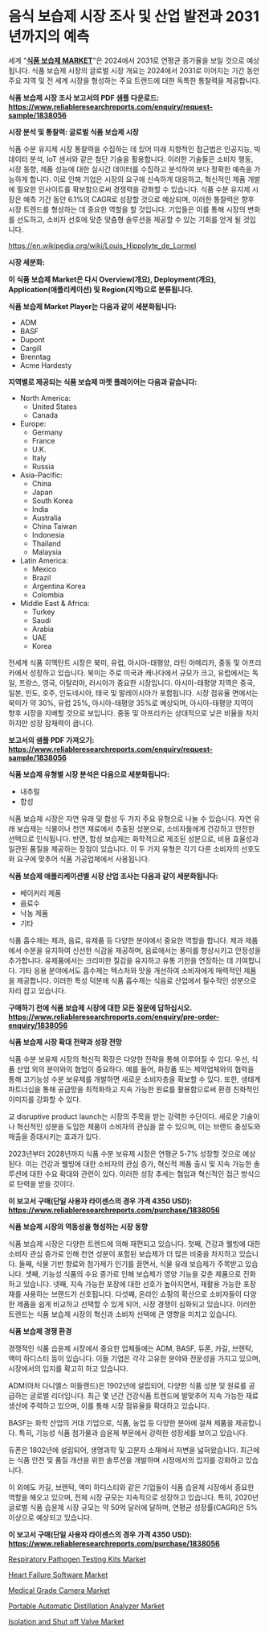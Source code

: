 <p><h1>음식 보습제 시장 조사 및 산업 발전과 2031년까지의 예측</h1></p><p>세계 "<strong><a href="https://www.reliableresearchreports.com/food-humectants-r1838056?utm_campaign=106&utm_medium=8&utm_source=Github&utm_content=ia&utm_term=28102024&utm_id=food-humectants">식품 보습제 MARKET</a></strong>"은 2024에서 2031로 연평균 증가율을 보일 것으로 예상됩니다. 식품 보습제 시장의 글로벌 시장 개요는 2024에서 2031로 이어지는 기간 동안 주요 지역 및 전 세계 시장을 형성하는 주요 트렌드에 대한 독특한 통찰력을 제공합니다.</p>
<p><strong>식품 보습제 시장 조사 보고서의 PDF 샘플 다운로드: <a href="https://www.reliableresearchreports.com/enquiry/request-sample/1838056?utm_campaign=106&utm_medium=8&utm_source=Github&utm_content=ia&utm_term=28102024&utm_id=food-humectants">https://www.reliableresearchreports.com/enquiry/request-sample/1838056</a></strong></p>
<p><strong>시장 분석 및 통찰력: 글로벌 식품 보습제 시장</strong></p>
<p><p>식품 수분 유지제 시장 통찰력을 수집하는 데 있어 미래 지향적인 접근법은 인공지능, 빅데이터 분석, IoT 센서와 같은 첨단 기술을 활용합니다. 이러한 기술들은 소비자 행동, 시장 동향, 제품 성능에 대한 실시간 데이터를 수집하고 분석하여 보다 정확한 예측을 가능하게 합니다. 이로 인해 기업은 시장의 요구에 신속하게 대응하고, 혁신적인 제품 개발에 필요한 인사이트를 확보함으로써 경쟁력을 강화할 수 있습니다. 식품 수분 유지제 시장은 예측 기간 동안 6.1%의 CAGR로 성장할 것으로 예상되며, 이러한 통찰력은 향후 시장 트렌드를 형성하는 데 중요한 역할을 할 것입니다. 기업들은 이를 통해 시장의 변화를 선도하고, 소비자 선호에 맞춘 맞춤형 솔루션을 제공할 수 있는 기회를 얻게 될 것입니다.</p></p>
<p><a href="%7CAUTHORITHY_DOMAIN_URL%7C?utm_campaign=106&utm_medium=8&utm_source=Github&utm_content=ia&utm_term=28102024&utm_id=food-humectants">https://en.wikipedia.org/wiki/Louis_Hippolyte_de_Lormel</a></p>
<p><strong>시장 세분화:</strong></p>
<p><strong>이 식품 보습제 Market은 다시 Overview(개요), Deployment(개요), Application(애플리케이션) 및 Region(지역)으로 분류됩니다.</strong></p>
<p><strong>식품 보습제 Market Player는 다음과 같이 세분화됩니다:</strong></p>
<p><ul><li>ADM</li><li>BASF</li><li>Dupont</li><li>Cargill</li><li>Brenntag</li><li>Acme Hardesty</li></ul></p>
<p><strong>지역별로 제공되는 식품 보습제 마켓 플레이어는 다음과 같습니다:</strong></p>
<p><ul>
    <li>
        North America:
        <ul>
            <li>United States</li>
            <li>Canada</li>
        </ul>
    </li>
    <li>
        Europe:
        <ul>
            <li>Germany</li>
            <li>France</li>
            <li>U.K.</li>
            <li>Italy</li>
            <li>Russia</li>
        </ul>
    </li>
    <li>
        Asia-Pacific:
        <ul>
            <li>China</li>
            <li>Japan</li>
            <li>South Korea</li>
            <li>India</li>
            <li>Australia</li>
            <li>China Taiwan</li>
            <li>Indonesia</li>
            <li>Thailand</li>
            <li>Malaysia</li>
        </ul>
    </li>
    <li>
        Latin America:
        <ul>
            <li>Mexico</li>
            <li>Brazil</li>
            <li>Argentina Korea</li>
            <li>Colombia</li>
        </ul>
    </li>
    <li>
        Middle East & Africa:
        <ul>
            <li>Turkey</li>
            <li>Saudi</li>
            <li>Arabia</li>
            <li>UAE</li>
            <li>Korea</li>
        </ul>
    </li>
    </ul></p>
<p><p>전세계 식품 히멕탄트 시장은 북미, 유럽, 아시아-태평양, 라틴 아메리카, 중동 및 아프리카에서 성장하고 있습니다. 북미는 주로 미국과 캐나다에서 규모가 크고, 유럽에서는 독일, 프랑스, 영국, 이탈리아, 러시아가 중요한 시장입니다. 아시아-태평양 지역은 중국, 일본, 인도, 호주, 인도네시아, 태국 및 말레이시아가 포함됩니다. 시장 점유율 면에서는 북미가 약 30%, 유럽 25%, 아시아-태평양 35%로 예상되며, 아시아-태평양 지역이 향후 시장을 지배할 것으로 보입니다. 중동 및 아프리카는 상대적으로 낮은 비율을 차지하지만 성장 잠재력이 큽니다.</p></p>
<p><strong>보고서의 샘플 PDF 가져오기: <a href="https://www.reliableresearchreports.com/enquiry/request-sample/1838056?utm_campaign=106&utm_medium=8&utm_source=Github&utm_content=ia&utm_term=28102024&utm_id=food-humectants">https://www.reliableresearchreports.com/enquiry/request-sample/1838056</a></strong></p>
<p><strong>식품 보습제 유형별 시장 분석은 다음으로 세분화됩니다:</strong></p>
<p><ul><li>내추럴</li><li>합성</li></ul></p>
<p><p>식품 보습제 시장은 자연 유래 및 합성 두 가지 주요 유형으로 나눌 수 있습니다. 자연 유래 보습제는 식물이나 천연 재료에서 추출된 성분으로, 소비자들에게 건강하고 안전한 선택으로 인식됩니다. 반면, 합성 보습제는 화학적으로 제조된 성분으로, 비용 효율성과 일관된 품질을 제공하는 장점이 있습니다. 이 두 가지 유형은 각기 다른 소비자의 선호도와 요구에 맞추어 식품 가공업체에서 사용됩니다.</p></p>
<p><strong>식품 보습제 애플리케이션별 시장 산업 조사는 다음과 같이 세분화됩니다:</strong></p>
<p><ul><li>베이커리 제품</li><li>음료수</li><li>낙농 제품</li><li>기타</li></ul></p>
<p><p>식품 흡수제는 제과, 음료, 유제품 등 다양한 분야에서 중요한 역할을 합니다. 제과 제품에서 수분을 유지하여 신선한 식감을 제공하며, 음료에서는 풍미를 향상시키고 안정성을 추가합니다. 유제품에서는 크리미한 질감을 유지하고 유통 기한을 연장하는 데 기여합니다. 기타 응용 분야에서도 흡수제는 텍스처와 맛을 개선하여 소비자에게 매력적인 제품을 제공합니다. 이러한 특성 덕분에 식품 흡수제는 식음료 산업에서 필수적인 성분으로 자리 잡고 있습니다.</p></p>
<p><strong>구매하기 전에 식품 보습제 시장에 대한 모든 질문에 답하십시오. <a href="https://www.reliableresearchreports.com/enquiry/pre-order-enquiry/1838056?utm_campaign=106&utm_medium=8&utm_source=Github&utm_content=ia&utm_term=28102024&utm_id=food-humectants">https://www.reliableresearchreports.com/enquiry/pre-order-enquiry/1838056</a></strong></p>
<p><strong>식품 보습제 시장 확대 전략과 성장 전망</strong></p>
<p><p>식품 수분 보유제 시장의 혁신적 확장은 다양한 전략을 통해 이루어질 수 있다. 우선, 식품 산업 외의 분야와의 협업이 중요하다. 예를 들어, 화장품 또는 제약업체와의 협력을 통해 고기능성 수분 보유제를 개발하면 새로운 소비자층을 확보할 수 있다. 또한, 생태계 파트너십을 통해 공급망을 최적화하고 지속 가능한 원료를 활용함으로써 환경 친화적인 이미지를 강화할 수 있다.</p><p>교 disruptive product launch는 시장의 주목을 받는 강력한 수단이다. 새로운 기술이나 혁신적인 성분을 도입한 제품이 소비자의 관심을 끌 수 있으며, 이는 브랜드 충성도와 매출을 증대시키는 효과가 있다. </p><p>2023년부터 2028년까지 식품 수분 보유제 시장은 연평균 5-7% 성장할 것으로 예상된다. 이는 건강과 웰빙에 대한 소비자의 관심 증가, 혁신적 제품 출시 및 지속 가능한 솔루션에 대한 수요 확대와 관련이 있다. 이러한 성장 추세는 협업과 혁신적인 접근 방식으로 탄력을 받을 것이다.</p></p>
<p><strong>이 보고서 구매(단일 사용자 라이센스의 경우 가격 4350 USD): <a href="https://www.reliableresearchreports.com/purchase/1838056?utm_campaign=106&utm_medium=8&utm_source=Github&utm_content=ia&utm_term=28102024&utm_id=food-humectants">https://www.reliableresearchreports.com/purchase/1838056</a></strong></p>
<p><strong>식품 보습제 시장의 역동성을 형성하는 시장 동향</strong></p>
<p><p>식품 보습제 시장은 다양한 트렌드에 의해 재편되고 있습니다. 첫째, 건강과 웰빙에 대한 소비자 관심 증가로 인해 천연 성분이 포함된 보습제가 더 많은 비중을 차지하고 있습니다. 둘째, 식물 기반 향료와 첨가제가 인기를 끌면서, 식물 유래 보습제가 주목받고 있습니다. 셋째, 기능성 식품의 수요 증가로 인해 보습제가 영양 기능을 갖춘 제품으로 진화하고 있습니다. 넷째, 지속 가능한 포장에 대한 선호가 높아지면서, 재활용 가능한 포장재를 사용하는 브랜드가 선호됩니다. 다섯째, 온라인 쇼핑의 확산으로 소비자들이 다양한 제품을 쉽게 비교하고 선택할 수 있게 되어, 시장 경쟁이 심화되고 있습니다. 이러한 트렌드는 식품 보습제 시장의 혁신과 소비자 선택에 큰 영향을 미치고 있습니다.</p></p>
<p><strong>식품 보습제 경쟁 환경</strong></p>
<p><p>경쟁적인 식품 습윤제 시장에서 중요한 업체들에는 ADM, BASF, 듀폰, 카길, 브렌탁, 액미 하디스티 등이 있습니다. 이들 기업은 각각 고유한 분야와 전문성을 가지고 있으며, 시장에서의 입지를 확고히 하고 있습니다. </p><p>ADM(아처 다니엘스 미들랜드)은 1902년에 설립되어, 다양한 식품 성분 및 원료를 공급하는 글로벌 리더입니다. 최근 몇 년간 건강식품 트렌드에 발맞추어 지속 가능한 재료 생산에 주력하고 있으며, 이를 통해 시장 점유율을 확대하고 있습니다.</p><p>BASF는 화학 산업의 거대 기업으로, 식품, 농업 등 다양한 분야에 걸쳐 제품을 제공합니다. 특히, 기능성 식품 첨가물과 습윤제 부문에서 강력한 성장세를 보이고 있습니다.</p><p>듀폰은 1802년에 설립되어, 생명과학 및 고분자 소재에서 저변을 넓혀왔습니다. 최근에는 식품 안전 및 품질 개선을 위한 솔루션을 개발하며 시장에서의 입지를 강화하고 있습니다.</p><p>이 외에도 카길, 브렌탁, 액미 하디스티와 같은 기업들이 식품 습윤제 시장에서 중요한 역할을 해오고 있으며, 전체 시장 규모는 지속적으로 성장하고 있습니다. 특히, 2020년 글로벌 식품 습윤제 시장 규모는 약 50억 달러에 달하며, 연평균 성장률(CAGR)은 5% 이상으로 예상되고 있습니다.</p></p>
<p><strong>이 보고서 구매(단일 사용자 라이센스의 경우 가격 4350 USD): <a href="https://www.reliableresearchreports.com/purchase/1838056?utm_campaign=106&utm_medium=8&utm_source=Github&utm_content=ia&utm_term=28102024&utm_id=food-humectants">https://www.reliableresearchreports.com/purchase/1838056</a></strong></p>
<p><p><a href="https://github.com/ParvinKhatun77/Market-Research-Report-List-1/blob/main/respiratory-pathogen-testing-kits-market.md?utm_campaign=106&utm_medium=8&utm_source=Github&utm_content=ia&utm_term=28102024&utm_id=food-humectants">Respiratory Pathogen Testing Kits Market</a></p><p><a href="https://www.linkedin.com/pulse/pioneering-growth-analyzing-global-heart-failure-software-market-ns05e?trk=public_post_embed_feed-article-content&utm_campaign=106&utm_medium=8&utm_source=Github&utm_content=ia&utm_term=28102024&utm_id=food-humectants">Heart Failure Software Market</a></p><p><a href="https://github.com/aiko92han/Market-Research-Report-List-1/blob/main/medical-grade-camera-market.md?utm_campaign=106&utm_medium=8&utm_source=Github&utm_content=ia&utm_term=28102024&utm_id=food-humectants">Medical Grade Camera Market</a></p><p><a href="https://issuu.com/reportprime-2/docs/portable-automatic-distillation-ana_cbec97c0220949?utm_campaign=106&utm_medium=8&utm_source=Github&utm_content=ia&utm_term=28102024&utm_id=food-humectants">Portable Automatic Distillation Analyzer Market</a></p><p><a href="https://issuu.com/reportprime-2/docs/isolation-and-shut-off-valve-market_4eb2310814898c?utm_campaign=106&utm_medium=8&utm_source=Github&utm_content=ia&utm_term=28102024&utm_id=food-humectants">Isolation and Shut off Valve Market</a></p></p>